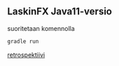 ## LaskinFX Java11-versio

suoritetaan komennolla

```bash
gradle run
```

[retrospektiivi](https://github.com/StrappedGlint13/ohtu-tehtavat/blob/main/retro.md)
